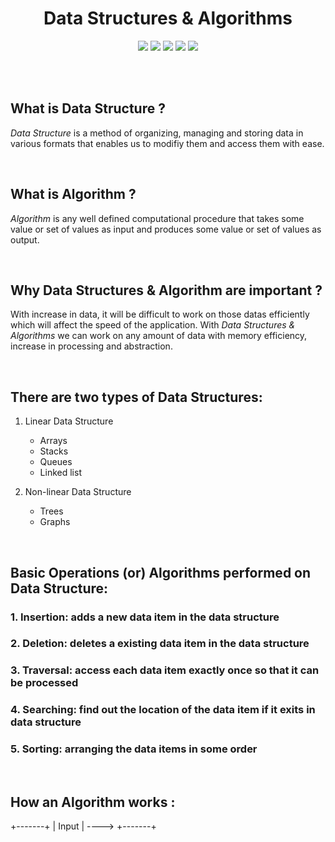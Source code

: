 <h1 align="center"><strong>Data Structures & Algorithms</strong></h1>

<p align='center'>
<img src='https://img.shields.io/github/languages/count/Somanyu/DataStructure'>

<img src='https://img.shields.io/badge/MadeBy-Somanyu-blue'>

<img src='https://img.shields.io/github/languages/code-size/Somanyu/DataStructure'>

<img src='https://img.shields.io/github/issues/Somanyu/DataStructure'>

<img src='https://img.shields.io/github/followers/Somanyu?style=social'>
</p>

<br>
<br>

## **What is Data Structure ?**
*Data Structure* is a method of organizing, managing and storing data in various formats that enables us to modifiy them and access them with ease.

<br>

## **What is Algorithm ?**
*Algorithm* is any well defined computational procedure that takes some value
or set of values as input and produces some value or set of values as output. 

<br>

## **Why Data Structures & Algorithm are important ?**
With increase in data, it will be difficult to work on those datas efficiently which will affect the speed of the application.
With *Data Structures & Algorithms* we can work on any amount of data with memory efficiency, increase in processing and abstraction.

<br>

## **There are two types of Data Structures:**
1. Linear Data Structure
    * Arrays
    * Stacks
    * Queues
    * Linked list

2. Non-linear Data Structure
    * Trees
    * Graphs

<br>

## **Basic Operations (or) Algorithms performed on Data Structure:**
### **1. Insertion:** adds a new data item in the data structure
### **2. Deletion:** deletes a existing data item in the data structure
### **3. Traversal:** access each data item exactly once so that it can be processed
### **4. Searching:** find out the location of the data item if it exits in data structure
### **5. Sorting:** arranging the data items in some order

<br>

## **How an Algorithm works :**

+-------+ 
| Input |   ----> 
+-------+